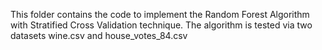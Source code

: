 This folder contains the code to implement the Random Forest Algorithm with Stratified Cross Validation technique. The algorithm is tested via two datasets wine.csv and house_votes_84.csv
